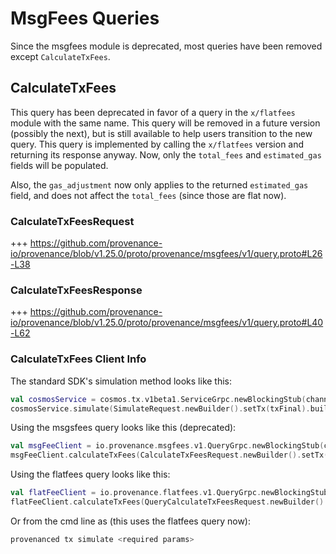 # MsgFees Queries

Since the msgfees module is deprecated, most queries have been removed except `CalculateTxFees`.

## CalculateTxFees

This query has been deprecated in favor of a query in the `x/flatfees` module with the same name.
This query will be removed in a future version (possibly the next), but is still available to help users transition to the new query.
This query is implemented by calling the `x/flatfees` version and returning its response anyway.
Now, only the `total_fees` and `estimated_gas` fields will be populated.

Also, the `gas_adjustment` now only applies to the returned `estimated_gas` field, and does not affect the `total_fees` (since those are flat now).

### CalculateTxFeesRequest

+++ https://github.com/provenance-io/provenance/blob/v1.25.0/proto/provenance/msgfees/v1/query.proto#L26-L38

### CalculateTxFeesResponse

+++ https://github.com/provenance-io/provenance/blob/v1.25.0/proto/provenance/msgfees/v1/query.proto#L40-L62

### CalculateTxFees Client Info

The standard SDK's simulation method looks like this:

```kotlin
val cosmosService = cosmos.tx.v1beta1.ServiceGrpc.newBlockingStub(channel)
cosmosService.simulate(SimulateRequest.newBuilder().setTx(txFinal).build()).gasInfo.gasUsed
```

Using the msgsfees query looks like this (deprecated):

```kotlin
val msgFeeClient = io.provenance.msgfees.v1.QueryGrpc.newBlockingStub(channel)
msgFeeClient.calculateTxFees(CalculateTxFeesRequest.newBuilder().setTx(txFinal).build())
```

Using the flatfees query looks like this:

```kotlin
val flatFeeClient = io.provenance.flatfees.v1.QueryGrpc.newBlockingStub(channel)
flatFeeClient.calculateTxFees(QueryCalculateTxFeesRequest.newBuilder().setTx(txFinal).build())
```

Or from the cmd line as (this uses the flatfees query now):

```bash
provenanced tx simulate <required params>
```
